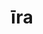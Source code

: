 ---
title: īra
meaning: anger, wrath
ch: [eleven, f1, f, 7r]
pos: noun
stem: īr
genend: ae
abbgender: f.
abbgender2: fem.
gender: feminine
declension: first
derivative: ire
six: y
---